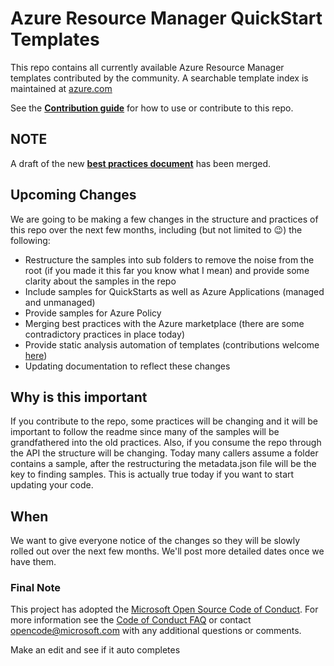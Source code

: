# Azure Resource Manager QuickStart Templates

This repo contains all currently available Azure Resource Manager templates contributed by the community. A searchable template index is maintained at [azure.com](https://azure.microsoft.com/en-us/documentation/templates/.)

See the [**Contribution guide**](/1-CONTRIBUTION-GUIDE/README.md#contribution-guide) for how to use or contribute to this repo.

## NOTE

A draft of the new [**best practices document**](/1-CONTRIBUTION-GUIDE/best-practices.md) has been merged.

## Upcoming Changes

We are going to be making a few changes in the structure and practices of this repo over the next few months, including (but not limited to :wink:) the following:

- Restructure the samples into sub folders to remove the noise from the root (if you made it this far you know what I mean) and provide some clarity about the samples in the repo
- Include samples for QuickStarts as well as Azure Applications (managed and unmanaged)
- Provide samples for Azure Policy
- Merging best practices with the Azure marketplace (there are some contradictory practices in place today)
- Provide static analysis automation of templates (contributions welcome [here](/test/README.md))
- Updating documentation to reflect these changes

## Why is this important

If you contribute to the repo, some practices will be changing and it will be important to follow the readme since many of the samples will be grandfathered into the old practices.  Also, if you consume the repo through the API the structure will be changing.  Today many callers assume a folder contains a sample, after the restructuring the metadata.json file will be the key to finding samples.  This is actually true today if you want to start updating your code.

## When

We want to give everyone notice of the changes so they will be slowly rolled out over the next few months.  We'll post more detailed dates once we have them.

### Final Note

This project has adopted the [Microsoft Open Source Code of Conduct](https://opensource.microsoft.com/codeofconduct/). For more information see the [Code of Conduct FAQ](https://opensource.microsoft.com/codeofconduct/faq/) or contact [opencode@microsoft.com](mailto:opencode@microsoft.com) with any additional questions or comments.


Make an edit and see if it auto completes
